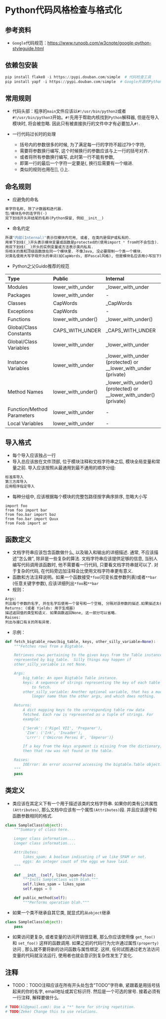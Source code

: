 # Python代码风格检查与格式化

## 参考资料

- `Google`代码规范：<https://www.runoob.com/w3cnote/google-python-styleguide.html>

## 依赖包安装

~~~python
pip install flake8 -i https://pypi.douban.com/simple  # 代码检查工具
pip install yapf -i https://pypi.douban.com/simple  # Google开源的Python格式化工具
~~~

## 常用规则

- 代码头部：程序的`main`文件应该以`#!/usr/bin/python2`或者`#!/usr/bin/python3`开始。`#!`先用于帮助内核找到`Python`解释器, 但是在导入模块时, 将会被忽略. 因此只有被直接执行的文件中才有必要加入`#!`.
- 一行代码过长时的处理

	- 括号内的参数很多的时候, 为了满足每一行的字符不超过79个字符, 
	- 需要将参数换行编写, 这个时候换行的参数应该与上一行的括号对齐.
	- 或者将所有参数换行编写, 此时第一行不能有参数, 
	- 即第一行的最后一个字符一定要是(, 换行后需要有一个缩进. 
	- 类似的规则也用在[], {}上.

## 命名规则

- 应避免的命名

~~~python
单字符名称, 除了计数器和迭代器.
包/模块名中的连字符(-)
双下划线开头并结尾的名称(Python保留, 例如__init__)
~~~

- 命名约定

~~~python
所谓"内部(Internal)"表示仅模块内可用, 或者, 在类内是保护或私有的.
用单下划线(_)开头表示模块变量或函数是protected的(使用import * from时不会包含).
用双下划线(__)开头的实例变量或方法表示类内私有.
将相关的类和顶级函数放在同一个模块里. 不像Java, 没必要限制一个类一个模块.
对类名使用大写字母开头的单词(如CapWords, 即Pascal风格), 但是模块名应该用小写加下划线的方式(如lower_with_under.py). 尽管已经有很多现存的模块使用类似于CapWords.py这样的命名, 但现在已经不鼓励这样做, 因为如果模块名碰巧和类名一致, 这会让人困扰.
~~~

- Python之父Guido推荐的规范

| Type                       | Public             | Internal                                                     |
| :------------------------- | :----------------- | :----------------------------------------------------------- |
| Modules                    | lower_with_under   | _lower_with_under                                            |
| Packages                   | lower_with_under   | -                                                            |
| Classes                    | CapWords           | _CapWords                                                    |
| Exceptions                 | CapWords           | -                                                            |
| Functions                  | lower_with_under() | _lower_with_under()                                          |
| Global/Class Constants     | CAPS_WITH_UNDER    | _CAPS_WITH_UNDER                                             |
| Global/Class Variables     | lower_with_under   | _lower_with_under                                            |
| Instance Variables         | lower_with_under   | _lower_with_under (protected) or __lower_with_under (private) |
| Method Names               | lower_with_under() | _lower_with_under() (protected) or __lower_with_under() (private) |
| Function/Method Parameters | lower_with_under   | -                                                            |
| Local Variables            | lower_with_under   | -                                                            |

## 导入格式

- 每个导入应该独占一行
- 导入总应该放在文件顶部, 位于模块注释和文档字符串之后, 模块全局变量和常量之前. 导入应该按照从最通用到最不通用的顺序分组:

~~~python
标准库导入
第三方库导入
应用程序指定导入
~~~

- 每种分组中, 应该根据每个模块的完整包路径按字典序排序, 忽略大小写

~~~
import foo
from foo import bar
from foo.bar import baz
from foo.bar import Quux
from Foob import ar
~~~


## 函数定义

- 文档字符串应该包含函数做什么, 以及输入和输出的详细描述. 通常, 不应该描述"怎么做", 除非是一些复杂的算法. 文档字符串应该提供足够的信息, 当别人编写代码调用该函数时, 他不需要看一行代码, 只要看文档字符串就可以了. 对于复杂的代码, 在代码旁边加注释会比使用文档字符串更有意义.
- 函数和方法注释说明。如果一个函数接受`*foo`(可变长度参数列表)或者`**bar` (任意关键字参数), 应该详细列出`*foo`和`**bar`
- 规则：

~~~python
Args:
列出每个参数的名字, 并在名字后使用一个冒号和一个空格, 分隔对该参数的描述.如果描述太长超过了单行80字符,使用2或者4个空格的悬挂缩进(与文件其他部分保持一致). 描述应该包括所需的类型和含义. 如果一个函数接受*foo(可变长度参数列表)或者**bar (任意关键字参数), 应该详细列出*foo和**bar.
Returns: (或者 Yields: 用于生成器)
描述返回值的类型和语义. 如果函数返回None, 这一部分可以省略.
Raises:
列出与接口有关的所有异常.
~~~

- 示例：

~~~python
def fetch_bigtable_rows(big_table, keys, other_silly_variable=None):
    """Fetches rows from a Bigtable.

    Retrieves rows pertaining to the given keys from the Table instance
    represented by big_table.  Silly things may happen if
    other_silly_variable is not None.

    Args:
        big_table: An open Bigtable Table instance.
        keys: A sequence of strings representing the key of each table row
            to fetch.
        other_silly_variable: Another optional variable, that has a much
            longer name than the other args, and which does nothing.

    Returns:
        A dict mapping keys to the corresponding table row data
        fetched. Each row is represented as a tuple of strings. For
        example:

        {'Serak': ('Rigel VII', 'Preparer'),
         'Zim': ('Irk', 'Invader'),
         'Lrrr': ('Omicron Persei 8', 'Emperor')}

        If a key from the keys argument is missing from the dictionary,
        then that row was not found in the table.

    Raises:
        IOError: An error occurred accessing the bigtable.Table object.
    """
    pass
~~~

## 类定义

- 类应该在其定义下有一个用于描述该类的文档字符串. 如果你的类有公共属性`(Attributes)`, 那么文档中应该有一个属性`(Attributes)`段. 并且应该遵守和函数参数相同的格式.

~~~python
class SampleClass(object):
    """Summary of class here.

    Longer class information....
    Longer class information....

    Attributes:
        likes_spam: A boolean indicating if we like SPAM or not.
        eggs: An integer count of the eggs we have laid.
    """

    def __init__(self, likes_spam=False):
        """Inits SampleClass with blah."""
        self.likes_spam = likes_spam
        self.eggs = 0

    def public_method(self):
        """Performs operation blah."""
~~~

- 如果一个类不继承自其它类, 就显式的从`object`继承

~~~python
class SampleClass(object):
    pass
~~~

- 如果访问更复杂, 或者变量的访问开销很显著, 那么你应该使用像 `get_foo()` 和 `set_foo()` 这样的函数调用. 如果之前的代码行为允许通过属性`(property)`访问 , 那么就不要将新的访问函数与属性绑定. 这样, 任何试图通过老方法访问变量的代码就没法运行, 使用者也就会意识到复杂性发生了变化.

## 注释

- TODO：TODO注释应该在所有开头处包含"TODO"字符串, 紧跟着是用括号括起来的你的名字, email地址或其它标识符. 然后是一个可选的冒号. 接着必须有一行注释, 解释要做什么. 

~~~python
# TODO(kl@gmail.com): Use a "*" here for string repetition.
# TODO(Zeke) Change this to use relations.
~~~
